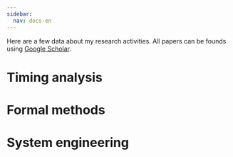 ```yaml
---
sidebar:
  nav: docs-en
---
```


Here are a few data about my research activities. All papers can be founds using [Google Scholar]().

# Timing analysis

# Formal methods

# System engineering
